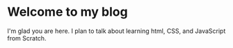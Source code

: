 # Welcome to my blog

I'm glad you are here. I plan to talk about learning html, CSS, and JavaScript from Scratch.
